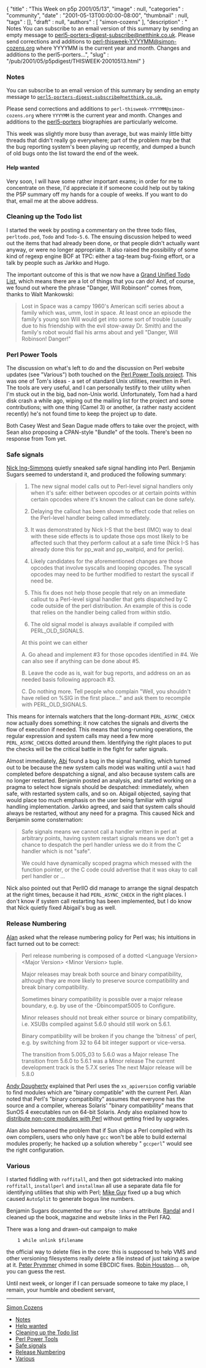 {
   "title" : "This Week on p5p 2001/05/13",
   "image" : null,
   "categories" : "community",
   "date" : "2001-05-13T00:00:00-08:00",
   "thumbnail" : null,
   "tags" : [],
   "draft" : null,
   "authors" : [
      "simon-cozens"
   ],
   "description" : " Notes You can subscribe to an email version of this summary by sending an empty message to perl5-porters-digest-subscribe@netthink.co.uk. Please send corrections and additions to perl-thisweek-YYYYMM@simon-cozens.org where YYYYMM is the current year and month. Changes and additions to the perl5-porters...",
   "slug" : "/pub/2001/05/p5pdigest/THISWEEK-20010513.html"
}



### <span id="Notes">Notes</span>

You can subscribe to an email version of this summary by sending an empty message to [`perl5-porters-digest-subscribe@netthink.co.uk`.](mailto:perl5-porters-digest-subscribe@netthink.co.uk)

Please send corrections and additions to `perl-thisweek-YYYYMM@simon-cozens.org` where `YYYYMM` is the current year and month. Changes and additions to the [perl5-porters](http://simon-cozens.org/writings/whos-who.html) biographies are particularly welcome.

This week was slightly more busy than average, but was mainly little bitty threads that didn't really go everywhere; part of the problem may be that the bug reporting system's been playing up recently, and dumped a bunch of old bugs onto the list toward the end of the week.

#### <span id="Help_wanted">Help wanted</span>

Very soon, I will have some rather important exams; in order for me to concentrate on these, I'd appreciate it if someone could help out by taking the P5P summary off my hands for a couple of weeks. If you want to do that, email me at the above address.

### <span id="Cleaning_up_the_Todo_list">Cleaning up the Todo list</span>

I started the week by posting a commentary on the three todo files, `perltodo.pod`, `Todo` and `Todo-5.6`. The ensuing discussion helped to weed out the items that had already been done, or that people didn't actually want anyway, or were no longer appropriate. It also raised the possibility of some kind of regexp engine BOF at TPC: either a tag-team bug-fixing effort, or a talk by people such as Jarkko and Hugo.

The important outcome of this is that we now have a [Grand Unified Todo List](https://www.nntp.perl.org/group/perl.perl5.porters/2001/-05/msg01108.html), which means there are a lot of things that you can do! And, of course, we found out where the phrase "Danger, Will Robinson!" comes from, thanks to Walt Mankowski:

> Lost in Space was a campy 1960's American scifi series about a family which was, umm, lost in space. At least once an episode the family's young son Will would get into some sort of trouble (usually due to his friendship with the evil stow-away Dr. Smith) and the family's robot would flail his arms about and yell "Danger, Will Robinson! Danger!"

### <span id="Perl_Power_Tools">Perl Power Tools</span>

The discussion on what's left to do and the discussion on Perl website updates (see "Various") both touched on the [Perl Power Tools project](http://language.perl.com/). This was one of Tom's ideas - a set of standard Unix utilities, rewritten in Perl. The tools are very useful, and I can personally testify to their utility when I'm stuck out in the big, bad non-Unix world. Unfortunately, Tom had a hard disk crash a while ago, wiping out the mailing list for the project and some contributions; with one thing (Camel 3) or another, (a rather nasty accident recently) he's not found time to keep the project up to date.

Both Casey West and Sean Dague made offers to take over the project, with Sean also proposing a CPAN-style "Bundle" of the tools. There's been no response from Tom yet.

### <span id="Safe_signals">Safe signals</span>

[Nick Ing-Simmons](http://simon-cozens.org/writings/whos-who.html#ING-SIMMONS) quietly sneaked safe signal handling into Perl. Benjamin Sugars seemed to understand it, and produced the following summary:

> 1. The new signal model calls out to Perl-level signal handlers only when it's safe: either between opcodes or at certain points within certain opcodes where it's known the callout can be done safely.
>
> 2. Delaying the callout has been shown to effect code that relies on the Perl-level handler being called immediately.
>
> 3. It was demonstrated by Nick I-S that the best (IMO) way to deal with these side effects is to update those ops most likely to be affected such that they perform callout at a safe time (Nick I-S has already done this for pp\_wait and pp\_waitpid, and for perlio).
>
> 4. Likely candidates for the aforementioned changes are those opcodes that involve syscalls and looping opcodes. The syscall opcodes may need to be further modified to restart the syscall if need be.
>
> 5. This fix does not help those people that rely on an immediate callout to a Perl-level signal handler that gets dispatched by C code outside of the perl distribution. An example of this is code that relies on the handler being called from within stdio.
>
> 6. The old signal model is always available if compiled with PERL\_OLD\_SIGNALS.
>
> At this point we can either
>
> A. Go ahead and implement \#3 for those opcodes identified in \#4. We can also see if anything can be done about \#5.
>
> B. Leave the code as is, wait for bug reports, and address on an as needed basis following approach \#3.
>
> C. Do nothing more. Tell people who complain "Well, you shouldn't have relied on %SIG in the first place..." and ask them to recompile with PERL\_OLD\_SIGNALS.

This means for internals watchers that the long-dormant `PERL_ASYNC_CHECK` now actually does something: it now catches the signals and diverts the flow of execution if needed. This means that long-running operations, the regular expression and system calls may need a few more `PERL_ASYNC_CHECK`s dotted around them. Identifying the right places to put the checks will be the critical battle in the fight for safer signals.

Almost immediately, [Abi](http://simon-cozens.org/writings/whos-who.html#ABIGAIL) found a bug in the signal handling, which turned out to be because the new system calls model was waiting until a `wait` had completed before despatching a signal, and also because system calls are no longer restarted. Benjamin posted an analysis, and started working on a pragma to select how signals should be despatched: immediately, when safe, with restarted system calls, and so on. Abigail objected, saying that would place too much emphasis on the user being familiar with signal handling implementation. Jarkko agreed, and said that system calls should always be restarted, without any need for a pragma. This caused Nick and Benjamin some consternation:

> Safe signals means we cannot call a handler written in perl at arbitrary points, having system restart signals means we don't get a chance to despatch the perl handler unless we do it from the C handler which is not "safe".
>
> We could have dynamically scoped pragma which messed with the function pointer, or the C code could advertise that it was okay to call perl handler or ...

Nick also pointed out that PerlIO did manage to arrange the signal despatch at the right times, because it had `PERL_ASYNC_CHECK` in the right places. I don't know if system call restarting has been implemented, but I do know that Nick quietly fixed Abigail's bug as well.

### <span id="Release_Numbering">Release Numbering</span>

[Alan](http://simon-cozens.org/writings/whos-who.html#BURLISON) asked what the release numbering policy for Perl was; his intuitions in fact turned out to be correct:
> Perl release numbering is composed of a dotted &lt;Language Version&gt; &lt;Major Version&gt; &lt;Minor Version&gt; tuple.
>
> Major releases may break both source and binary compatibility, although they are more likely to preserve source compatibility and break binary compatibility.
>
> Sometimes binary compatibility is possible over a major release boundary, e.g. by use of the -Dbincompat5005 to Configure.
>
> Minor releases should not break either source or binary compatibility, i.e. XSUBs compiled against 5.6.0 should still work on 5.6.1.
>
> Binary compatibility will be broken if you change the 'bitness' of perl, e.g. by switching from 32 to 64 bit integer support or vice-versa.
>
> The transition from 5.005\_03 to 5.6.0 was a Major release The transition from 5.6.0 to 5.6.1 was a Minor release The current development track is the 5.7.X series The next Major release will be 5.8.0

[Andy Dougherty](http://simon-cozens.org/writings/whos-who.html#DOUGHERTY) explained that Perl uses the `xs_apiversion` config variable to find modules which are "binary compatible" with the current Perl. Alan noted that Perl's "binary compatibility" assumes that everyone has the source and a compiler, whereas Solaris' "binary compatibility" means that SunOS 4 executables run on 64-bit Solaris.
Andy also explained how to [distribute non-core modules with Perl](https://www.nntp.perl.org/group/perl.perl5.porters/2001/-05/msg00841.html) without getting fried by upgrades.

Alan also bemoaned the problem that if Sun ships a Perl compiled with its own compilers, users who only have `gcc` won't be able to build external modules properly; he hacked up a solution whereby " `gccperl`" would see the right configuration.

### <span id="Various">Various</span>

I started fiddling with `roffitall`, and then got sidetracked into making `roffitall`, `installperl` and `installman` all use a separate data file for identifying utilities that ship with Perl; [Mike Guy](http://simon-cozens.org/writings/whos-who.html#GUY) fixed up a bug which caused `AutoSplit` to generate bogus line numbers.

Benjamin Sugars documented the `our $foo :shared` attribute. [Randal](http://simon-cozens.org/writings/whos-who.html#SCHWARTZ) and I cleaned up the book, magazine and website links in the Perl FAQ.

There was a long and drawn-out campaign to make

        1 while unlink $filename

the official way to delete files in the core: this is supposed to help VMS and other versioning filesystems really delete a file instead of just taking a swipe at it. [Peter Prymmer](http://simon-cozens.org/writings/whos-who.html#PRYMMER) chimed in some EBCDIC fixes. [Robin Houston](http://simon-cozens.org/writings/whos-who.html#HOUSTON).... oh, you can guess the rest.

Until next week, or longer if I can persuade someone to take my place, I remain, your humble and obedient servant,

------------------------------------------------------------------------

[Simon Cozens](mailto:simon@brecon.co.uk)
-   [Notes](#Notes)
-   [Help wanted](#Help_wanted)
-   [Cleaning up the Todo list](#Cleaning_up_the_Todo_list)
-   [Perl Power Tools](#Perl_Power_Tools)
-   [Safe signals](#Safe_signals)
-   [Release Numbering](#Release_Numbering)
-   [Various](#Various)

